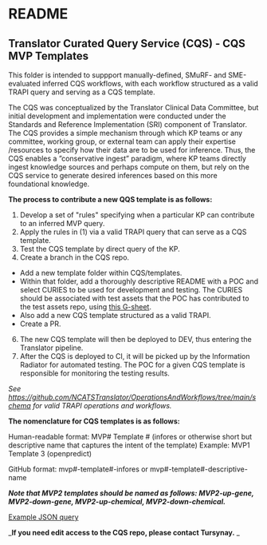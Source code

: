 # README

## Translator Curated Query Service (CQS) - CQS MVP Templates

This folder is intended to suppport manually-defined, SMuRF- and SME-evaluated inferred CQS workflows, with each workflow structured as a valid TRAPI query and serving as a CQS template.

The CQS was conceptualized by the Translator Clinical Data Committee, but initial development and implementation were conducted under the Standards and Reference Implementation (SRI) component of Translator. The CQS provides a simple mechanism through which KP teams or any committee, working group, or external team can apply their expertise /resources to specify how their data are to be used for inference. Thus, the CQS enables a ”conservative ingest” paradigm, where KP teams directly ingest knowledge sources and perhaps compute on them, but rely on the CQS service to generate desired inferences based on this more foundational knowledge.

**The process to contribute a new QQS template is as follows:**

1. Develop a set of "rules" specifying when a particular KP can contribute to an inferred MVP query.
2. Apply the rules in (1) via a valid TRAPI query that can serve as a CQS template.
3. Test the CQS template by direct query of the KP.
4. Create a branch in the CQS repo.
- Add a new template folder within CQS/templates.
- Within that folder, add a thoroughly descriptive README with a POC and select CURIES to be used for development and testing. The CURIES should be associated with test assets that the POC has contributed to the test assets repo, using [this G-sheet](https://docs.google.com/spreadsheets/d/1wAQaFEtFqAvp2fbTZIe-2ObF9zUU_cmXILfU8SzUWe0/edit?usp=drive_link).
- Also add a new CQS template structured as a valid TRAPI.
- Create a PR.
6. The new CQS template will then be deployed to DEV, thus entering the Translator pipeline.
7. After the CQS is deployed to CI, it will be picked up by the Information Radiator for automated testing. The POC for a given CQS template is responsible for monitoring the testing results.

*See https://github.com/NCATSTranslator/OperationsAndWorkflows/tree/main/schema for valid TRAPI operations and workflows.*

**The nomenclature for CQS templates is as follows:**

Human-readable format: MVP# Template # (infores or otherwise short but descriptive name that captures the intent of the template)
Example: MVP1 Template 3 (openpredict)

GitHub format: mvp#-template#-infores or mvp#-template#-descriptive-name

**_Note that MVP2 templates should be named as follows: MVP2-up-gene, MVP2-down-gene, MVP2-up-chemical, MVP2-down-chemical._**

[Example JSON query](https://github.com/TranslatorSRI/CQS/tree/karafecho-patch-2/templates/example-cqs-mvp-template)

_**If you need edit access to the CQS repo, please contact Tursynay.**
_


